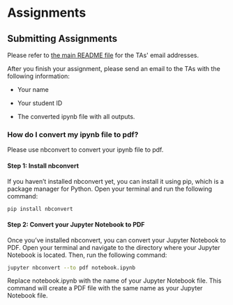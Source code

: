 # Assignments

## Submitting Assignments

Please refer to [the main README file](https://github.com/Hzfinfdu/FDU-PRML-2023Fall/blob/main/README.md) for the TAs' email addresses.

After you finish your assignment, please send an email to the TAs with the following information:

- Your name

- Your student ID

- The converted ipynb file with all outputs.

### How do I convert my ipynb file to pdf?

Please use nbconvert to convert your ipynb file to pdf.

#### Step 1: Install nbconvert
If you haven’t installed nbconvert yet, you can install it using pip, which is a package manager for Python. Open your terminal and run the following command:
```bash
pip install nbconvert
```

#### Step 2: Convert your Jupyter Notebook to PDF
Once you’ve installed nbconvert, you can convert your Jupyter Notebook to PDF. Open your terminal and navigate to the directory where your Jupyter Notebook is located. Then, run the following command:
```bash
jupyter nbconvert --to pdf notebook.ipynb
```
Replace notebook.ipynb with the name of your Jupyter Notebook file. This command will create a PDF file with the same name as your Jupyter Notebook file.




